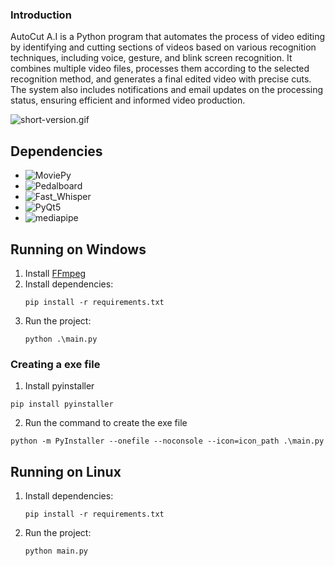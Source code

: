 ### Introduction

AutoCut A.I is a Python program that automates the process of video editing by identifying and cutting sections of videos based on various recognition techniques, including voice, gesture, and blink screen recognition. It combines multiple video files, processes them according to the selected recognition method, and generates a final edited video with precise cuts. The system also includes notifications and email updates on the processing status, ensuring efficient and informed video production.

![short-version.gif](https://i.giphy.com/media/v1.Y2lkPTc5MGI3NjExcDdjc2xoaDVweG52eW9wMnA1eWdvODZ3aGRhbGlmNTI0cnFsYmU4OSZlcD12MV9pbnRlcm5hbF9naWZfYnlfaWQmY3Q9Zw/LcnQpIZzmh1F7SZ8De/giphy.gif)

## Dependencies

- ![MoviePy](https://img.shields.io/badge/MoviePy-v1.0.3-blue)
- ![Pedalboard](https://img.shields.io/badge/Pedalboard-v0.9.3-orange)
- ![Fast_Whisper](https://img.shields.io/badge/Fast_Whisper-v1.0.0-green)
- ![PyQt5](https://img.shields.io/badge/PyQt5-v5.15.11-red)
- ![mediapipe](https://img.shields.io/badge/mediapipe-v0.10.14-yellow)

## Running on Windows

1. Install [FFmpeg](https://www.wikihow.com/Install-FFmpeg-on-Windows)
2. Install dependencies:
   ```
   pip install -r requirements.txt
   ```
3. Run the project:
   ```
   python .\main.py
   ```
### Creating a exe file

1. Install pyinstaller
```
pip install pyinstaller
```
2. Run the command to create the exe file
```
python -m PyInstaller --onefile --noconsole --icon=icon_path .\main.py
```

## Running on Linux

1. Install dependencies:
   ```
   pip install -r requirements.txt
   ```
2. Run the project:
   ```
   python main.py
   ```